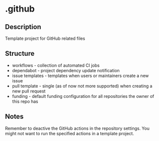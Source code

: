 # .github

## Description

Template project for GitHub related files

## Structure

* workflows - collection of automated CI jobs
* dependabot - project dependency update notification
* issue templates - templates when users or maintainers create a new issue
* pull template - single (as of now not more supported) when creating a new pull request
* funding - default funding configuration for all repositories the owner of this repo has

## Notes

Remember to deactive the GitHub actions in the repository settings. You might not want to run the specified actions
in a template project.

